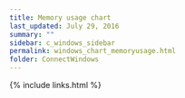 ```yaml
---
title: Memory usage chart
last_updated: July 29, 2016
summary: ""
sidebar: c_windows_sidebar
permalink: windows_chart_memoryusage.html
folder: ConnectWindows
---
```





{% include links.html %}
